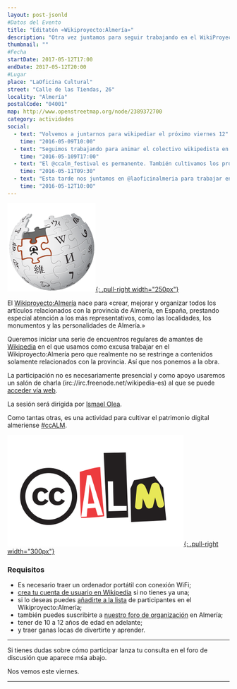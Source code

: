 ```yaml
---
layout: post-jsonld
#Datos del Evento
title: "Editatón «Wikiproyecto:Almería»"
description: "Otra vez juntamos para seguir trabajando en el WikiProyecto:Almería, una comunidad de trabajo en Wikipedia y proyectos hermanos relacionados con la visibilidad de Almería y con el trabajo de los wikipedistas locales"
thumbnail: ""
#Fecha
startDate: 2017-05-12T17:00
endDate: 2017-05-12T20:00
#Lugar
place: "LaOficina Cultural"
street: "Calle de las Tiendas, 26"
locality: "Almería"
postalCode: "04001"
map: http://www.openstreetmap.org/node/2389372700
category: actividades
social:
  - text: "Volvemos a juntarnos para wikipediar el próximo viernes 12"
    time: "2016-05-09T10:00"
  - text: "Seguimos trabajando para animar el colectivo wikipedista en Almería, apúntate al viernes 12"
    time: "2016-05-109T17:00"
  - text: "El @ccalm_festival es permanente. También cultivamos los procomunes con #Wikipedia"
    time: "2016-05-11T09:30"
  - text: "Esta tarde nos juntamos en @laoficinalmeria para trabajar en #Wikipedia"
    time: "2016-05-12T10:00"
---
```




[![Wikipedistas de Almería](/recursos/wikiproyecto-almeria.png){: .pull-right width="250px"}](https://es.wikipedia.org/wiki/Wikiproyecto:Almer%C3%ADa)

El [Wikiproyecto:Almería](https://es.wikipedia.org/wiki/Wikiproyecto:Almer%C3%ADa) nace para «crear, mejorar y organizar todos los artículos relacionados con la provincia de Almería, en España, prestando especial atención a los más representativos, como las localidades, los monumentos y las personalidades de Almería.»


Queremos iniciar una serie de encuentros regulares de amantes de [Wikipedia](https://es.wikipedia.org) en el que usamos como excusa trabajar en el Wikiproyecto:Almería pero que realmente no se restringe a contenidos solamente relacionados con la provincia. Así que nos ponemos a la obra.

La participación no es necesariamente presencial y como apoyo usaremos un salón de charla (irc://irc.freenode.net/wikipedia-es) al que se puede [acceder vía web](https://kiwiirc.com/client/irc.freenode.net/wikipedia-es).


La sesión será dirigida por [Ismael Olea](https://es.wikipedia.org/wiki/Usuario:Olea).


Como tantas otras, es una actividad para cultivar el patrimonio digital almeriense [#ccALM](http://ccALM.es).


[![ccALM](/recursos/ccALM-400px.png){: .pull-right width="300px"}](http://ccALM.es)


### Requisitos

- Es necesario traer un ordenador portátil con conexión WiFi;
- [crea tu cuenta de usuario en Wikipedia](https://es.wikipedia.org/w/index.php?title=Especial:Crear_una_cuenta) si no tienes ya una;
- si lo deseas puedes [añadirte a la lista](https://es.wikipedia.org/wiki/Wikiproyecto:Almer%C3%ADa/participantes) de participantes en el Wikiproyecto:Almería;
- también puedes suscribirte a [nuestro foro de organización](https://foro.hacklabalmeria.net/c/wikipedia) en Almería;
- tener de 10 a 12 años de edad en adelante;
- y traer ganas locas de divertirte y aprender.

---

Si tienes dudas sobre cómo participar lanza tu consulta en el foro de discusión que aparece mśa abajo.

Nos vemos este viernes.

---